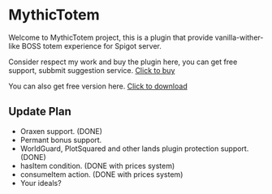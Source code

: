 # MythicTotem

Welcome to MythicTotem project, this is a plugin that provide vanilla-wither-like BOSS totem experience for Spigot server.

Consider respect my work and buy the plugin here, you can get free support, subbmit suggestion service. [Click to buy](https://www.spigotmc.org/resources/mythictotem-create-your-own-boss-totems-3d-totem-support-1-13-1-20.111650/)

You can also get free version here. [Click to download](https://www.spigotmc.org/resources/mythictotem-free-create-your-own-boss-totems-3d-totem-support-1-13-1-20.102466/)

## Update Plan
- Oraxen support. (DONE)
- Permant bonus support.
- WorldGuard, PlotSquared and other lands plugin protection support. (DONE)
- hasItem condition. (DONE with prices system)
- consumeItem action. (DONE with prices system)
- Your ideals?
